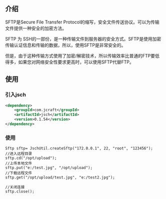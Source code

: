 ## 介绍

SFTP是Secure File Transfer Protocol的缩写，安全文件传送协议。可以为传输文件提供一种安全的加密方法。

SFTP 为 SSH的一部份，是一种传输文件到服务器的安全方式。SFTP是使用加密传输认证信息和传输的数据，所以，使用SFTP是非常安全的。

但是，由于这种传输方式使用了加密/解密技术，所以传输效率比普通的FTP要低得多，如果您对网络安全性要求更高时，可以使用SFTP代替FTP。

## 使用

### 引入jsch

```xml
<dependency>
	<groupId>com.jcraft</groupId>
	<artifactId>jsch</artifactId>
	<version>0.1.54</version>
</dependency>
```

### 使用

```
Sftp sftp= JschUtil.createSftp("172.0.0.1", 22, "root", "123456");
//进入远程目录
sftp.cd("/opt/upload");
//上传本地文件
sftp.put("e:/test.jpg", "/opt/upload");
//下载远程文件
sftp.get("/opt/upload/test.jpg", "e:/test2.jpg");

//关闭连接
sftp.close();
```

